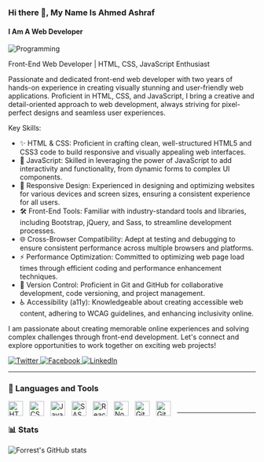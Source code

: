 ### Hi there 👋, My Name Is Ahmed Ashraf
#### I Am A Web Developer

![Programming](https://media.giphy.com/media/RbDKaczqWovIugyJmW/giphy.gif)

Front-End Web Developer | HTML, CSS, JavaScript Enthusiast

Passionate and dedicated front-end web developer with two years of hands-on experience in creating visually stunning and user-friendly web applications. Proficient in HTML, CSS, and JavaScript, I bring a creative and detail-oriented approach to web development, always striving for pixel-perfect designs and seamless user experiences.

Key Skills:
- ✨ HTML & CSS: Proficient in crafting clean, well-structured HTML5 and CSS3 code to build responsive and visually appealing web interfaces.
- 🚀 JavaScript: Skilled in leveraging the power of JavaScript to add interactivity and functionality, from dynamic forms to complex UI components.
- 🎨 Responsive Design: Experienced in designing and optimizing websites for various devices and screen sizes, ensuring a consistent experience for all users.
- 🛠️ Front-End Tools: Familiar with industry-standard tools and libraries, including Bootstrap, jQuery, and Sass, to streamline development processes.
- 🌐 Cross-Browser Compatibility: Adept at testing and debugging to ensure consistent performance across multiple browsers and platforms.
- ⚡ Performance Optimization: Committed to optimizing web page load times through efficient coding and performance enhancement techniques.
- 🔄 Version Control: Proficient in Git and GitHub for collaborative development, code versioning, and project management.
- ♿ Accessibility (a11y): Knowledgeable about creating accessible web content, adhering to WCAG guidelines, and enhancing inclusivity online.

I am passionate about creating memorable online experiences and solving complex challenges through front-end development. Let's connect and explore opportunities to work together on exciting web projects!

<a href="https://twitter.com/A_AGM4" target="_blank">
  <img src="https://img.icons8.com/ios-filled/24/ffffff/twitter.png" alt="Twitter">
</a>

<a href="https://www.facebook.com/AAGM4" target="_blank">
  <img src="https://img.icons8.com/ios-filled/24/ffffff/facebook.png" alt="Facebook">
</a>

<a href="https://www.linkedin.com/in/ahmed-ashraf-35522b19a/" target="_blank">
  <img src="https://img.icons8.com/ios-filled/24/ffffff/linkedin.png" alt="LinkedIn">
</a>


---

### 🧰 Languages and Tools

<img align="left" alt="HTML" width="30px" style="padding-right:10px;" src="https://cdn.jsdelivr.net/gh/devicons/devicon/icons/html5/html5-plain.svg" />
<img align="left" alt="CSS" width="30px" style="padding-right:10px;" src="https://cdn.jsdelivr.net/gh/devicons/devicon/icons/css3/css3-plain.svg" />
<img align="left" alt="JavaScript" width="30px" style="padding-right:10px;" src="https://cdn.jsdelivr.net/gh/devicons/devicon/icons/javascript/javascript-plain.svg" />
<img align="left" alt="SASS" width="30px" style="padding-right:10px;" src="https://cdn.jsdelivr.net/gh/devicons/devicon/icons/sass/sass-original.svg" />
<img align="left" alt="React" width="30px" style="padding-right:10px;" src="https://cdn.jsdelivr.net/gh/devicons/devicon/icons/react/react-original.svg" />
<img align="left" alt="NodeJS" width="30px" style="padding-right:10px;" src="https://cdn.jsdelivr.net/gh/devicons/devicon/icons/nodejs/nodejs-original.svg" />
<img align="left" alt="Git" width="30px" style="padding-right:10px;" src="https://cdn.jsdelivr.net/gh/devicons/devicon/icons/git/git-original.svg" />
<img align="left" alt="GitHub" width="30px" style="padding-right:10px;" src="https://cdn.jsdelivr.net/gh/devicons/devicon/icons/github/github-original.svg" />


#

---

### 📊 Stats

![Forrest's GitHub stats](https://github-readme-stats.vercel.app/api?username=gmphck&show_icons=true&theme=gruvbox)


#

